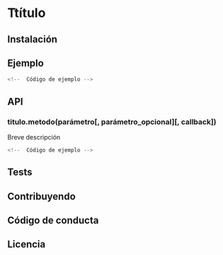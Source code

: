 # Ttítulo
<!--  Breve descripción  -->

## Instalación
<!--  Por ejemplo npm install titulo  -->

## Ejemplo
<!--  Un caso breve y práctico de uso en código  -->

``` js
<!--  Código de ejemplo -->
```

## API
<!--  Detalle de cada uno de los métodos con parámetros -->

### titulo.metodo(parámetro[, parámetro_opcional][, callback])

Breve descripción

``` js
<!--  Código de ejemplo -->
```

## Tests
<!-- Breve descripción de cómo correr la suit de tests  -->

## Contribuyendo
<!--  Referencia a CONTRIBUTING.md  -->

## Código de conducta
<!-- Referencia a CODE_OF_CONDUCT.md -->

## Licencia
<!--  Referencia a LICENSE.md  -->
